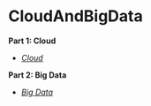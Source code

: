# CloudAndBigData

**Part 1: Cloud**
  - *[Cloud](https://github.com/teabetab/CoursCloudN7)*

**Part 2: Big Data**
  - *[Big Data](https://sd-160040.dedibox.fr/hagimont)*
